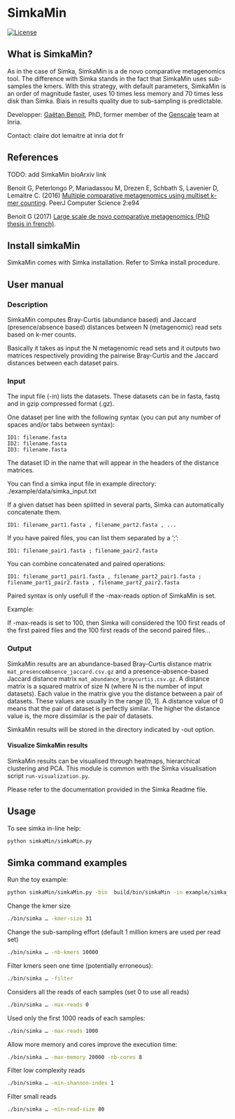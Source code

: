 # SimkaMin
[![License](http://img.shields.io/:license-affero-blue.svg)](http://www.gnu.org/licenses/agpl-3.0.en.html)

## What is SimkaMin?

As in the case of Simka, SimkaMin is a de novo comparative metagenomics tool. The difference with Simka stands in the fact that SimkaMin uses sub-samples the kmers. With this strategy, with default parameters, SimkaMin is an order of magnitude faster, uses 10 times less memory and 70 times less disk than Simka. Biais in results quality due to sub-sampling is predictable. 

Developper: [Gaëtan Benoit](http://people.rennes.inria.fr/Gaetan.Benoit/), PhD, former member of the [Genscale](http://team.inria.fr/genscale/) team at Inria.

Contact: claire dot lemaitre at inria dot fr

## References

TODO: add SimkaMin bioArxiv link

Benoit G, Peterlongo P, Mariadassou M, Drezen E, Schbath S, Lavenier D, Lemaitre C. (2016) [Multiple comparative metagenomics using multiset k-mer counting](https://doi.org/10.7717/peerj-cs.94). PeerJ Computer Science 2:e94 

Benoit G (2017) [Large scale de novo comparative metagenomics (PhD thesis in french)](https://tel.archives-ouvertes.fr/tel-01659395v2/).

## Install simkaMin

SimkaMin comes with Simka installation. Refer to Simka install procedure. 

## User manual

### Description
SimkaMin computes Bray-Curtis (abundance based) and Jaccard (presence/absence based) distances between N (metagenomic) read sets based on k-mer counts.

Basically it takes as input the N metagenomic read sets and it outputs two matrices respectively providing the pairwise Bray-Curtis and the Jaccard distances between each dataset pairs. 

### Input

The input file (-in) lists the datasets. These datasets can be in fasta, fastq and in gzip compressed format (.gz).

One dataset per line with the following syntax (you can put any number of spaces and/or tabs between syntax):

    ID1: filename.fasta
    ID2: filename.fasta
    ID3: filename.fasta

The dataset ID in the name that will appear in the headers of the distance matrices.

You can find a simka input file in example directory: ./example/data/simka_input.txt

If a given datset has been splitted in several parts, Simka can automatically concatenate them.

    ID1: filename_part1.fasta , filename_part2.fasta , ...

If you have paired files, you can list them separated by a ‘;’:

    ID1: filename_pair1.fasta ; filename_pair2.fasta

You can combine concatenated and paired operations:

    ID1: filename_part1_pair1.fasta , filename_part2_pair1.fasta ; filename_part1_pair2.fasta , filename_part2_pair2.fasta

Paired syntax is only usefull if the -max-reads option of SimkaMin is set.

Example:

If -max-reads is set to 100, then Simka will considered the 100 first reads of the first paired files and the 100 first reads of the second paired files…

### Output

SimkaMin results are  an abundance-based Bray-Curtis distance matrix `mat_presenceAbsence_jaccard.csv.gz` and a presence-absence-based Jaccard distance matrix `mat_abundance_braycurtis.csv.gz`. A distance matrix is a squared matrix of size N (where N is the number of input datasets). Each value in the matrix give you the distance between a pair of datasets. These values are usually in the range [0, 1]. A distance value of 0 means that the pair of dataset is perfectly similar. The higher the distance value is, the more dissimilar is the pair of datasets.

SimkaMin results will be stored in the directory indicated by -out option.

#### Visualize SimkaMin results

SimkaMin results can be visualised through heatmaps, hierarchical clustering and PCA. This module is common with the Simka visualisation script `run-visualization.py`.

Please refer to the documentation provided in the Simka Readme file. 	


## Usage

To see simka in-line help:

```bash
python simkaMin/simkaMin.py 
```


## Simka command examples

Run the toy example:

```bash
python simkaMin/simkaMin.py -bin  build/bin/simkaMin -in example/simka_input.txt -out results 
```

Change the kmer size

```bash
./bin/simka … -kmer-size 31
```

Change the sub-sampling effort (default 1 million kmers are used per read set)

```bash
./bin/simka … -nb-kmers 10000
```

Filter kmers seen one time (potentially erroneous):

```bash
./bin/simka … -filter
```

Considers all the reads of each samples (set 0 to use all reads)

```bash
./bin/simka … -max-reads 0
```

Used only the first 1000 reads of each samples:

```bash
./bin/simka … -max-reads 1000
```

Allow more memory and cores improve the execution time:

```bash
./bin/simka … -max-memory 20000 -nb-cores 8
```

Filter low complexity reads

```bash
./bin/simka … -min-shannon-index 1
```

Filter small reads 

```bash
./bin/simka … -min-read-size 80
```



